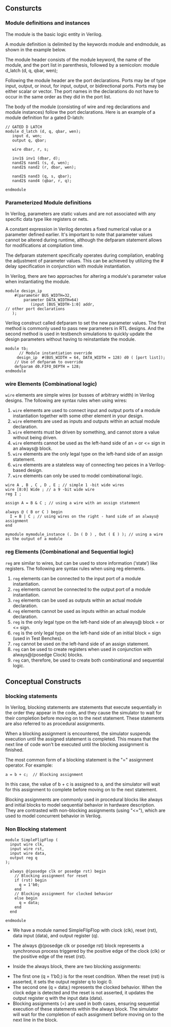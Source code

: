## Consturcts 
### Module definitions and instances

The module is the basic logic entity in Verilog.

A module definition is delimited by the keywords module and endmodule, as shown in the example below.

The module header consists of the module keyword, the name of the module, and the port list in parenthesis, followed by a semicolon:
module d_latch (d, q, qbar, wen);

Following the module header are the port declarations.  Ports may be of type input, output, or inout, for input, output, or bidirectional ports.  Ports may be either scalar or vector.  The port names in the declarations do not have to occur in the same order as they did in the port list.

The body of the module (consisting of wire and reg declarations and module instances) follow the port declarations.
Here is an example of a module definition for a gated D-latch:

```
// GATED D LATCH
module d_latch (d, q, qbar, wen);
   input d, wen;
   output q, qbar;

   wire dbar, r, s;

   inv1$ inv1 (dbar, d);
   nand2$ nand1 (s, d, wen);
   nand2$ nand2 (r, dbar, wen);

   nand2$ nand3 (q, s, qbar);
   nand2$ nand4 (qbar, r, q);

endmodule
```

### Parameterized Module definitions

In Verilog, parameters are static values and are not associated with any specific data type like registers or nets.

A constant expression in Verilog denotes a fixed numerical value or a parameter defined earlier. It's important to note that parameter values cannot be altered during runtime, although the defparam statement allows for modifications at compilation time.

The defparam statement specifically operates during compilation, enabling the adjustment of parameter values. This can be achieved by utilizing the # delay specification in conjunction with module instantiation.

In Verilog, there are two approaches for altering a module's parameter value when instantiating the module.

```
module design_ip  
    #(parameter BUS_WIDTH=32,  
        parameter DATA_WIDTH=64)   
           (input [BUS_WIDTH-1:0] addr,  
// other port declarations  
   );
```
Verilog construct called defparam to set the new parameter values. The first method is commonly used to pass new parameters in RTL designs. And the second method is used in testbench simulations to quickly update the design parameters without having to reinstantiate the module.

```
module tb;  
      // Module instantiation override  
     design_ip  #(BUS_WIDTH = 64, DATA_WIDTH = 128) d0 ( [port list]);  
    // Use of defparam to override  
    defparam d0.FIFO_DEPTH = 128;  
endmodule  
```
### wire Elements (Combinational logic)
```wire``` elements are simple wires (or busses of arbitrary width) in Verilog designs. The following are syntax
rules when using wires:

1. ```wire``` elements are used to connect input and output ports of a module instantiation together with
some other element in your design.
1. ```wire``` elements are used as inputs and outputs within an actual module declaration.
1. ```wire``` elements must be driven by something, and cannot store a value without being driven.
1. ```wire``` elements cannot be used as the left-hand side of an = or <= sign in an always@ block.
1. ```wire``` elements are the only legal type on the left-hand side of an assign statement.
1. ```wire``` elements are a stateless way of connecting two peices in a Verilog-based design.
1. ```wire``` elements can only be used to model combinational logic.

```
wire A , B , C , D , E ; // simple 1 -bit wide wires
wire [8:0] Wide ; // a 9 -bit wide wire
reg I ;

assign A = B & C ; // using a wire with an assign statement

always @ ( B or C ) begin
  I = B | C ; // using wires on the right - hand side of an always@ assignment
end

mymodule mymodule_instance (. In ( D ) , Out ( E ) ); // using a wire as the output of a module
```
### reg Elements (Combinational and Sequential logic)
```reg``` are similar to wires, but can be used to store information (‘state’) like registers. The following are
syntax rules when using reg elements.
1. ```reg``` elements can be connected to the input port of a module instantiation.
2. ```reg``` elements cannot be connected to the output port of a module instantiation.
3. ```reg``` elements can be used as outputs within an actual module declaration.
4. ```reg``` elements cannot be used as inputs within an actual module declaration.
5. ```reg``` is the only legal type on the left-hand side of an always@ block = or <= sign.
7. ```reg``` is the only legal type on the left-hand side of an initial block = sign (used in Test Benches).
8. ```reg``` cannot be used on the left-hand side of an assign statement.
9. ```reg``` can be used to create registers when used in conjunction with always@(posedge Clock) blocks.
10. ```reg``` can, therefore, be used to create both combinational and sequential logic.

## Conceptual Constructs

### blocking statements

In Verilog, blocking statements are statements that execute sequentially in the order they appear in the code, and they cause the simulator to wait for their completion before moving on to the next statement. These statements are also referred to as procedural assignments.

When a blocking assignment is encountered, the simulator suspends execution until the assigned statement is completed. This means that the next line of code won't be executed until the blocking assignment is finished.

The most common form of a blocking statement is the "=" assignment operator. For example:
```
a = b + c;  // Blocking assignment
```
In this case, the value of b + c is assigned to a, and the simulator will wait for this assignment to complete before moving on to the next statement.

Blocking assignments are commonly used in procedural blocks like always and initial blocks to model sequential behavior in hardware description. They are contrasted with non-blocking assignments (using "<="), which are used to model concurrent behavior in Verilog.

### Non Blocking statement
```
module SimpleFlipFlop (
  input wire clk,
  input wire rst,
  input wire data,
  output reg q
);

  always @(posedge clk or posedge rst) begin
    // Blocking assignment for reset
    if (rst) begin
      q = 1'b0;
    end
    // Blocking assignment for clocked behavior
    else begin
      q = data;
    end
  end

endmodule
```
+ We have a module named SimpleFlipFlop with clock (clk), reset (rst), data input (data), and output register (q).

+ The always @(posedge clk or posedge rst) block represents a synchronous process triggered by the positive edge of the clock (clk) or the positive edge of the reset (rst).

+ Inside the always block, there are two blocking assignments:

- The first one (q = 1'b0;) is for the reset condition. When the reset (rst) is asserted, it sets the output register q to logic 0.
- The second one (q = data;) represents the clocked behavior. When the clock edge is detected and the reset is not asserted, it updates the output register q with the input data (data).
- Blocking assignments (=) are used in both cases, ensuring sequential execution of these statements within the always block. The simulator will wait for the completion of each assignment before moving on to the next line in the block.
